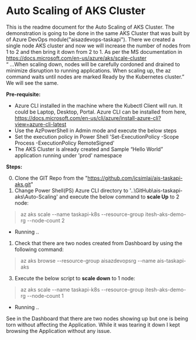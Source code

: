 # Auto Scaling of AKS Cluster
This is the readme document for the Auto Scaling of AKS Cluster. The demonstration is going to be done in the same AKS Cluster that was built by of Azure DevOps module("aisazdevops-taskapi"). There we created a single node AKS cluster and now we will increase the number of nodes from 1 to 2 and then bring it down from 2 to 1. 
As per the MS documentation in https://docs.microsoft.com/en-us/azure/aks/scale-cluster  
“ …When scaling down, nodes will be carefully cordoned and drained to minimize disruption to running applications. When scaling up, the az command waits until nodes are marked Ready by the Kubernetes cluster.”
We will see the same.


**Pre-requisite:**
- Azure CLI installed in the machine where the Kubectl Client will run. It could be Laptop, Desktop, Portal. Azure CLI can be installed from here, https://docs.microsoft.com/en-us/cli/azure/install-azure-cli?view=azure-cli-latest
- Use the AzPowerShell in Admin mode and execute the below steps 
- Set the execution policy in Power Shell 'Set-ExecutionPolicy -Scope Process -ExecutionPolicy RemoteSigned'
- The AKS Cluster is already created and Sample “Hello World” application running under 'prod' namespace

**Steps:**

0) Clone the GIT Repo from the "https://github.com/icsimlai/ais-taskapi-aks.git"
1) Change Power Shell(PS) Azure CLI directory to '..\GitHub\ais-taskapi-aks\Auto-Scaling' and execute the below command to **scale Up** to 2 node:
> az aks scale --name taskapi-k8s --resource-group itesh-aks-demo-rg --node-count 2

 - Running ..

1) Check  that there are two nodes created  from Dashboard by using the following command:
> az aks browse --resource-group aisazdevopsrg  --name ais-taskapi-aks


3) Execute the below script to **scale down** to 1 node:
> az aks scale --name taskapi-k8s --resource-group itesh-aks-demo-rg --node-count 1

 - Running ..

See in the Dashboard that there are two nodes showing up but one is being torn without affecting the Application. While it was tearing it down I kept browsing the Application without any issue.

   



